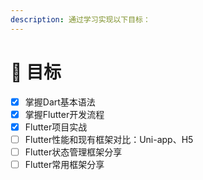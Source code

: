 ```yaml
---
description: 通过学习实现以下目标：
---
```


# 🍉 目标

* [x] 掌握Dart基本语法
* [x] 掌握Flutter开发流程
* [x] Flutter项目实战
* [ ] Flutter性能和现有框架对比：Uni-app、H5
* [ ] Flutter状态管理框架分享
* [ ] Flutter常用框架分享
